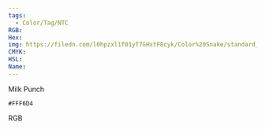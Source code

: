 ```yaml
---
tags:
  - Color/Tag/NTC
RGB:
Hex:
img: https://filedn.com/l0hpzxl1f01yT7GHxtF8cyk/Color%20Snake/standard_csv_to_svg/%23/FFF6D4.svg
CMYK:
HSL:
Name:
---
```

Milk Punch
```palette
#FFF6D4
```
RGB
